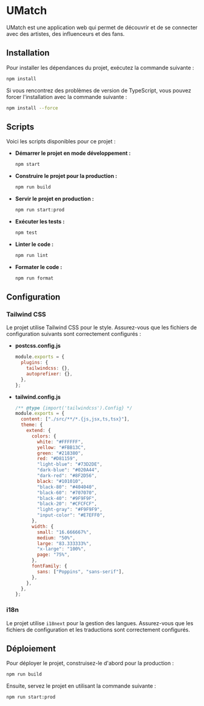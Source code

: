 <!-- filepath: README.md -->

# UMatch

UMatch est une application web qui permet de découvrir et de se connecter avec des artistes, des influenceurs et des fans.

## Installation

Pour installer les dépendances du projet, exécutez la commande suivante :

```sh
npm install
```

Si vous rencontrez des problèmes de version de TypeScript, vous pouvez forcer l'installation avec la commande suivante :

```sh
npm install --force
```

## Scripts

Voici les scripts disponibles pour ce projet :

- **Démarrer le projet en mode développement :**

  ```sh
  npm start
  ```

- **Construire le projet pour la production :**

  ```sh
  npm run build
  ```

- **Servir le projet en production :**

  ```sh
  npm run start:prod
  ```

- **Exécuter les tests :**

  ```sh
  npm test
  ```

- **Linter le code :**

  ```sh
  npm run lint
  ```

- **Formater le code :**

  ```sh
  npm run format
  ```

## Configuration

### Tailwind CSS

Le projet utilise Tailwind CSS pour le style. Assurez-vous que les fichiers de configuration suivants sont correctement configurés :

- **postcss.config.js**

  ```javascript
  module.exports = {
    plugins: {
      tailwindcss: {},
      autoprefixer: {},
    },
  };
  ```

- **tailwind.config.js**

  ```javascript
  /** @type {import('tailwindcss').Config} */
  module.exports = {
    content: ["./src/**/*.{js,jsx,ts,tsx}"],
    theme: {
      extend: {
        colors: {
          white: "#FFFFFF",
          yellow: "#FBB13C",
          green: "#218380",
          red: "#D81159",
          "light-blue": "#73D2DE",
          "dark-blue": "#020A44",
          "dark-red": "#8F2D56",
          black: "#101010",
          "black-80": "#404040",
          "black-60": "#707070",
          "black-40": "#9F9F9F",
          "black-20": "#CFCFCF",
          "light-gray": "#F9F9F9",
          "input-color": "#E7EFF0",
        },
        width: {
          small: "16.666667%",
          medium: "50%",
          large: "83.333333%",
          "x-large": "100%",
          page: "75%",
        },
        fontFamily: {
          sans: ["Poppins", "sans-serif"],
        },
      },
    },
  };
  ```

### i18n

Le projet utilise `i18next` pour la gestion des langues. Assurez-vous que les fichiers de configuration et les traductions sont correctement configurés.

## Déploiement

Pour déployer le projet, construisez-le d'abord pour la production :

```sh
npm run build
```

Ensuite, servez le projet en utilisant la commande suivante :

```sh
npm run start:prod
```
